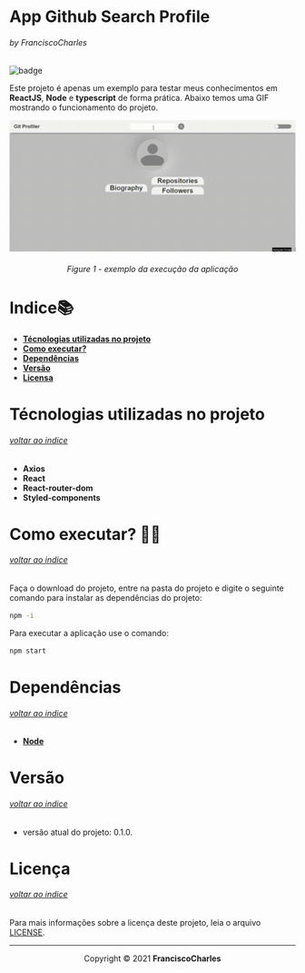 <p align="center">
  <h1>App Github Search Profile</h1>
  <h6>by <i>FranciscoCharles</i></h6>
</p>
<p align="justify">

![badge](https://img.shields.io/badge/Node-v14.17.0-green)

Este projeto é apenas um exemplo para testar meus conhecimentos em **ReactJS**, **Node** e **typescript** de forma prática. Abaixo temos uma GIF mostrando o funcionamento do projeto.

</p>

<div align="center">
    <img src="./example.gif" alt="gameplay">
    <br>
    <h6>
        Figure 1 - exemplo da execução da aplicação
    </h6>  
</div>

# <a name=index>Indice📚</a>

- [**Técnologias utilizadas no projeto**](#tecnologias)
- [**Como executar?**](#run)
- [**Dependências**](#dependencies)
- [**Versão**](#version)
- [**Licensa**](#license)

# **<a name=tecnologias>Técnologias utilizadas no projeto</a>** <h6>[voltar ao indice](#index)</h6>
 - **Axios**
 - **React**
 - **React-router-dom**
 - **Styled-components**

# **<a name=run>Como executar? 🧠💭</a>** <h6>[voltar ao indice](#index)</h6>

 Faça o download do projeto, entre na pasta do projeto e digite o seguinte comando para instalar as dependências do projeto:
 ```bash
 npm -i
 ```
 Para executar a aplicação use o comando:

```bash
npm start
 ```
# **<a name=dependencies>Dependências</a>**  <h6>[voltar ao indice](#index)</h6>

- [**Node**](https://nodejs.org/en/)

# **<a name=version>Versão</a>**  <h6>[voltar ao indice](#index)</h6>
- versão atual do projeto: 0.1.0.

# **<a name=license>Licença</a>**  <h6>[voltar ao indice](#index)</h6>

Para mais informações sobre a licença deste projeto, leia o arquivo <a href="./LICENSE" title="go to license file">LICENSE</a>.

---
<p align="center">
    Copyright © 2021 <b>FranciscoCharles</b>
</p>